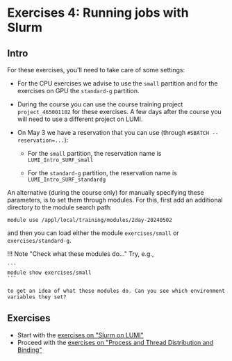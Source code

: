 # Exercises 4: Running jobs with Slurm

## Intro

For these exercises, you'll need to take care of some settings:

-   For the CPU exercises we advise to use the `small` partition and for the 
    exercises on GPU the `standard-g` partition.

-   During the course you can use the course training project `project_465001102`
    for these exercises. A few days after the course you will need to use a different project
	on LUMI. 

-   On May 3 we have a reservation that you can use (through `#SBATCH --reservation=...`):
  
    -   For the `small` partition, the reservation name is `LUMI_Intro_SURF_small`

    -   For the `standard-g` partition, the reservation name is `LUMI_Intro_SURF_standardg`

An alternative (during the course only) for manually specifying these parameters, is to set
them through modules. For this, first add an additional directory to the module search path:

```
module use /appl/local/training/modules/2day-20240502
```

and then you can load either the module `exercises/small` or `exercises/standard-g`.

!!! Note "Check what these modules do..."
    Try, e.g., 

	```
	module show exercises/small
	```

	to get an idea of what these modules do. Can you see which environment variables they set?


## Exercises

-   Start with the [exercises on "Slurm on LUMI"](E07-Slurm.md)
-   Proceed with the [exercises on "Process and Thread Distribution and Binding"](E08-Binding.md)
